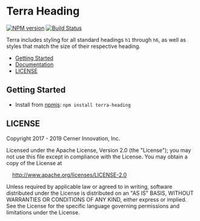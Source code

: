 # Terra Heading


[![NPM version](https://badgen.net/npm/v/terra-heading)](https://www.npmjs.org/package/terra-heading)
[![Build Status](https://badgen.net/travis/cerner/terra-core)](https://travis-ci.org/cerner/terra-core)

Terra includes styling for all standard headings `h1` through `h6`, as well as styles that match the size of their respective heading.

- [Getting Started](#getting-started)
- [Documentation](https://github.com/cerner/terra-core/tree/master/packages/terra-heading/docs)
- [LICENSE](#license)

## Getting Started

- Install from [npmjs](https://www.npmjs.com): `npm install terra-heading`

## LICENSE

Copyright 2017 - 2019 Cerner Innovation, Inc.

Licensed under the Apache License, Version 2.0 (the "License"); you may not use this file except in compliance with the License. You may obtain a copy of the License at

&nbsp;&nbsp;&nbsp;&nbsp;http://www.apache.org/licenses/LICENSE-2.0

Unless required by applicable law or agreed to in writing, software distributed under the License is distributed on an "AS IS" BASIS, WITHOUT WARRANTIES OR CONDITIONS OF ANY KIND, either express or implied. See the License for the specific language governing permissions and limitations under the License.
